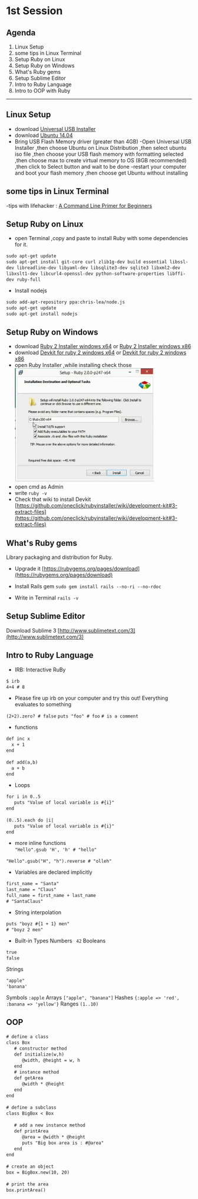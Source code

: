 # 1st Session #
## Agenda ##
1. Linux Setup
2. some tips in Linux Terminal
3. Setup Ruby on Linux
4. Setup Ruby on Windows
5. What's Ruby gems
6. Setup Sublime Editor
7. Intro to Ruby Language 
8. Intro to OOP with Ruby

----------

## Linux Setup ##
- download [Universal USB Installer](http://www.pendrivelinux.com/universal-usb-installer-easy-as-1-2-3/ "Universal USB Installer")
- download [Ubuntu 14.04](http://www.ubuntu.com/download/desktop/contribute/?version=14.04.2&architecture=amd64 "Ubuntu 14.04")
- Bring USB Flash Memory driver (greater than 4GB)
-Open Universal USB Installer ,then choose Ubuntu on Linux Distribution ,then select ubuntu iso file ,then choose your USB flash memory with formatting selected ,then choose max to create virtual memory to OS (8GB recommended) ,then click to Select button and wait to be done
-restart your computer and boot your flash memory ,then choose get Ubuntu without installing 

## some tips in Linux Terminal ##

-tips with lifehacker : [A Command Line Primer for Beginners](http://lifehacker.com/5633909/who-needs-a-mouse-learn-to-use-the-command-line-for-almost-anything)

## Setup Ruby on Linux ##
- open Terminal ,copy and paste to install Ruby with some dependencies for it.

```
sudo apt-get update
sudo apt-get install git-core curl zlib1g-dev build essential libssl-dev libreadline-dev libyaml-dev libsqlite3-dev sqlite3 libxml2-dev libxslt1-dev libcurl4-openssl-dev python-software-properties libffi-dev ruby-full
```
- Install nodejs

```
sudo add-apt-repository ppa:chris-lea/node.js
sudo apt-get update
sudo apt-get install nodejs
```

## Setup Ruby on Windows ##

- download [Ruby 2 Installer windows x64](http://dl.bintray.com/oneclick/rubyinstaller/rubyinstaller-2.0.0-p643-x64.exe "Ruby 2 Installer") or [Ruby 2 Installer windows x86](http://dl.bintray.com/oneclick/rubyinstaller/rubyinstaller-2.0.0-p643.exe)
- download [Devkit for ruby 2 windows x64](http://dl.bintray.com/oneclick/rubyinstaller/DevKit-mingw64-64-4.7.2-20130224-1432-sfx.exe "Devkit") or [Devkit for ruby 2 windows x86](http://dl.bintray.com/oneclick/rubyinstaller/DevKit-mingw64-32-4.7.2-20130224-1151-sfx.exe)
- open Ruby Installer ,while installing check those ![](https://raw.githubusercontent.com/SarcasticGeek/SefrWahed_Rails_WS/master/snpashot1.JPG)
- open cmd as Admin 
- write
`ruby -v`
- Check that wiki to install Devkit [https://github.com/oneclick/rubyinstaller/wiki/development-kit#3-extract-files](https://github.com/oneclick/rubyinstaller/wiki/development-kit#3-extract-files)

## What's Ruby gems ##

Library packaging and distribution for Ruby. 
- Upgrade it [https://rubygems.org/pages/download](https://rubygems.org/pages/download)

- Install Rails gem
`sudo gem install rails --no-ri --no-rdoc`
- Write in Terminal 
`rails -v`

## Setup Sublime Editor ##

Download Sublime 3 [http://www.sublimetext.com/3](http://www.sublimetext.com/3)

## Intro to Ruby Language ##

- IRB: Interactive RuBy

```
$ irb
4+4 # 8
```

- Please fire up irb on your computer and try this out!
Everything evaluates to something


`(2+2).zero? # false`
`puts "foo" # foo`
`# is a comment`

- functions
```
def inc x
  x + 1
end

def add(a,b)
  a + b
end
```
- Loops 
```
for i in 0..5
   puts "Value of local variable is #{i}"
end

(0..5).each do |i|
   puts "Value of local variable is #{i}"
end
```
- more inline functions  
`"Hello".gsub 'H', 'h' # "hello"`

`"Hello".gsub("H", "h").reverse # "olleh"`

- Variables are declared implicitly

```
first_name = "Santa"
last_name = "Claus"
full_name = first_name + last_name
# "SantaClaus"
```
- String interpolation

```
puts "boyz #{1 + 1} men"
# "boyz 2 men"
```
- Built-in Types
Numbers
` 42`
Booleans
```
true
false
```
Strings
```
"apple"
'banana'
```
Symbols
`:apple`
Arrays
`["apple", "banana"]`
Hashes
`{:apple => 'red', :banana => 'yellow'}`
Ranges
`(1..10)`
## OOP ##
```
# define a class
class Box
   # constructor method
   def initialize(w,h)
      @width, @height = w, h
   end
   # instance method
   def getArea
      @width * @height
   end
end

# define a subclass
class BigBox < Box

   # add a new instance method
   def printArea
      @area = @width * @height
      puts "Big box area is : #@area"
   end
end

# create an object
box = BigBox.new(10, 20)

# print the area
box.printArea()
```